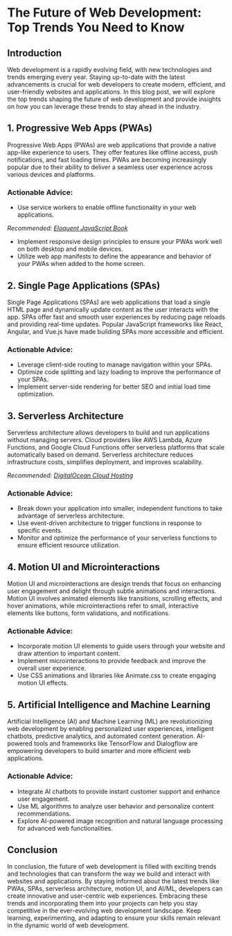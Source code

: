 # The Future of Web Development: Top Trends You Need to Know

## Introduction

Web development is a rapidly evolving field, with new technologies and trends emerging every year. Staying up-to-date with the latest advancements is crucial for web developers to create modern, efficient, and user-friendly websites and applications. In this blog post, we will explore the top trends shaping the future of web development and provide insights on how you can leverage these trends to stay ahead in the industry.

## 1. Progressive Web Apps (PWAs)

Progressive Web Apps (PWAs) are web applications that provide a native app-like experience to users. They offer features like offline access, push notifications, and fast loading times. PWAs are becoming increasingly popular due to their ability to deliver a seamless user experience across various devices and platforms.

### Actionable Advice:
- Use service workers to enable offline functionality in your web applications.

*Recommended: <a href="https://amazon.com/dp/B07C3KLQWX?tag=aiblogcontent-20" target="_blank" rel="nofollow sponsored">Eloquent JavaScript Book</a>*

- Implement responsive design principles to ensure your PWAs work well on both desktop and mobile devices.
- Utilize web app manifests to define the appearance and behavior of your PWAs when added to the home screen.

## 2. Single Page Applications (SPAs)

Single Page Applications (SPAs) are web applications that load a single HTML page and dynamically update content as the user interacts with the app. SPAs offer fast and smooth user experiences by reducing page reloads and providing real-time updates. Popular JavaScript frameworks like React, Angular, and Vue.js have made building SPAs more accessible and efficient.

### Actionable Advice:
- Leverage client-side routing to manage navigation within your SPAs.
- Optimize code splitting and lazy loading to improve the performance of your SPAs.
- Implement server-side rendering for better SEO and initial load time optimization.

## 3. Serverless Architecture

Serverless architecture allows developers to build and run applications without managing servers. Cloud providers like AWS Lambda, Azure Functions, and Google Cloud Functions offer serverless platforms that scale automatically based on demand. Serverless architecture reduces infrastructure costs, simplifies deployment, and improves scalability.

*Recommended: <a href="https://digitalocean.com" target="_blank" rel="nofollow sponsored">DigitalOcean Cloud Hosting</a>*


### Actionable Advice:
- Break down your application into smaller, independent functions to take advantage of serverless architecture.
- Use event-driven architecture to trigger functions in response to specific events.
- Monitor and optimize the performance of your serverless functions to ensure efficient resource utilization.

## 4. Motion UI and Microinteractions

Motion UI and microinteractions are design trends that focus on enhancing user engagement and delight through subtle animations and interactions. Motion UI involves animated elements like transitions, scrolling effects, and hover animations, while microinteractions refer to small, interactive elements like buttons, form validations, and notifications.

### Actionable Advice:
- Incorporate motion UI elements to guide users through your website and draw attention to important content.
- Implement microinteractions to provide feedback and improve the overall user experience.
- Use CSS animations and libraries like Animate.css to create engaging motion UI effects.

## 5. Artificial Intelligence and Machine Learning

Artificial Intelligence (AI) and Machine Learning (ML) are revolutionizing web development by enabling personalized user experiences, intelligent chatbots, predictive analytics, and automated content generation. AI-powered tools and frameworks like TensorFlow and Dialogflow are empowering developers to build smarter and more efficient web applications.

### Actionable Advice:
- Integrate AI chatbots to provide instant customer support and enhance user engagement.
- Use ML algorithms to analyze user behavior and personalize content recommendations.
- Explore AI-powered image recognition and natural language processing for advanced web functionalities.

## Conclusion

In conclusion, the future of web development is filled with exciting trends and technologies that can transform the way we build and interact with websites and applications. By staying informed about the latest trends like PWAs, SPAs, serverless architecture, motion UI, and AI/ML, developers can create innovative and user-centric web experiences. Embracing these trends and incorporating them into your projects can help you stay competitive in the ever-evolving web development landscape. Keep learning, experimenting, and adapting to ensure your skills remain relevant in the dynamic world of web development.